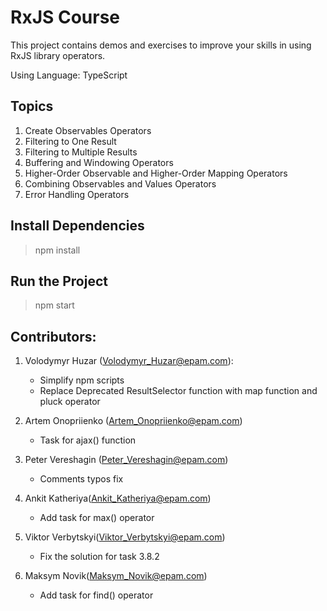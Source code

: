 # RxJS Course

This project contains demos and exercises to improve your skills in using RxJS library operators.

Using Language: TypeScript

## Topics
1. Create Observables Operators
2. Filtering to One Result
3. Filtering to Multiple Results
4. Buffering and Windowing Operators
5. Higher-Order Observable and Higher-Order Mapping Operators
6. Combining Observables and Values Operators
7. Error Handling Operators

## Install Dependencies
> npm install

## Run the Project
> npm start

## Contributors:

1. Volodymyr Huzar (<Volodymyr_Huzar@epam.com>):
    - Simplify npm scripts 
    - Replace Deprecated ResultSelector function with map function and pluck operator

2. Artem Onopriienko (<Artem_Onopriienko@epam.com>) 
    - Task for ajax() function

3. Peter Vereshagin (<Peter_Vereshagin@epam.com>) 
    - Comments typos fix

4. Ankit Katheriya(<Ankit_Katheriya@epam.com>)
    - Add task for max() operator

5. Viktor Verbytskyi(<Viktor_Verbytskyi@epam.com>)
    - Fix the solution for task 3.8.2

6. Maksym Novik(<Maksym_Novik@epam.com>)
    - Add task for find() operator